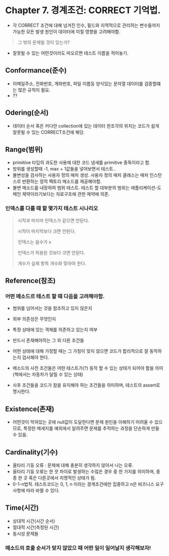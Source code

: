 # Chapter 7. 경계조건: CORRECT 기억법.

- 각 CORRECT 조건에 대해 넘겨진 인수, 필드와 지역적으로 관리하는 변수들까지 가능한 모든 발생 원인이 데이터에 미칠 영향을 고려해야함.
> 그 밖의 문제될 것이 있는가?
- 잘못될 수 있는 어떤것이라도 떠오르면 테스트 이름을 적어놓기. 

## Conformance(준수)
- 이메일주소, 전화번호, 계좌번호, 파일 이름등 양식있는 문자열 데이터를 검증할떄는 많은 규칙이 필요. 
- ??

## Odering(순서)
- 데이터 순서 혹은 커다란 collection에 있는 데이터 한조각의 위치는 코드가 쉽게 잘못될 수 있는 CORRECT조건에 해당. 

## Range(범위)
- primitive 타입의 과도한 사용에 대한 코드 냄새를 primitive 중독이라고 함. 
- 방위를 생성할때 -1, max + 1값들을 넣어보면서 테스트..
- 불변성을 검사하는 사용자 정의 매처 생성. 사용자 정의 매처 클래스는 매처 인스턴스르 반환하는 정적 팩토리 메소드를 제공해야함. 
- 불변 메소드를 내장하여 범위 테스트. 테스트 할 대부분의 범위는 애플리케이션-도메인 제약이라기보다는 자료구조에 관한 제약에 의존. 
### 인덱스를 다룰 때 할 몇가지 테스트 시나리오 
> 시작과 마지마 인덱스가 같으면 안된다.<p>
> 시작이 마지막보다 크면 안된다.<p>
> 인덱스는 음수가 x<p>
> 인덱스가 허용된 것보다 크면 안된다.<p>
> 개수가 실제 항목 개수와 맞아야 한다.


## Reference(참조)

### 어떤 메소드르 테스트 할 때 다음을 고려해야함.
- 범위를 넘어서는 것을 참조하고 있지 않은지
- 외부 의존성은 무엇인지
- 특정 상태에 있는 객체를 의존하고 있는지 여부
- 반드시 존재해야하는 그 외 다른 조건들

- 어떤 상태에 대해 가정할 때는 그 가정이 맞지 않으면 코드가 합리적으로 잘 동작하는지 검사해야 한다. 
- 메소드의 사전 조건들은 어떤 테스트가(?) 동작 할 수 있는 상태가 되어야 함을 의미(책에서는 자동차가 달릴 수 있는 상태)
- 사후 조건들을 코드가 참을 유지해야 하는 조건들을 의미하며, 테스트의 assert로 명시한다.

## Existence(존재)
- 어떤것이 막혀있는 곳에 null값이 도달한다면 문제 원인을 이해하기 어려울 수 있으므로, 특정한 메세지를 예외에서 알려주면 문제를 추적하는 과정을 단순하게 만들 수 있음.

## Cardinality(기수)
- 울타리 기둥 오류 : 문제에 대해 충분히 생각하지 않아서 나는 오류.
- 울타리 기둥 오류는 한 끗 차이로 발생하는 수많은 경우 중 한 가지를 의미하며, 종종 한 곳 혹은 다른곳에서 치명적인 상태가 됨.
- 0-1-n법칙. 테스트코드는 0, 1, n 이라는 경계조건에만 집중하고 n은 비즈니스 요구사항에 따라 바뀔 수 있다. 

## Time(시간)
- 상대적 시간(시간 순서)
- 절대적 시간(측정된 시간)
- 동시성 문제들

### 메소드의 호출 순서가 맞지 않았으 때 어떤 일이 일어날지 생각해보자!




















